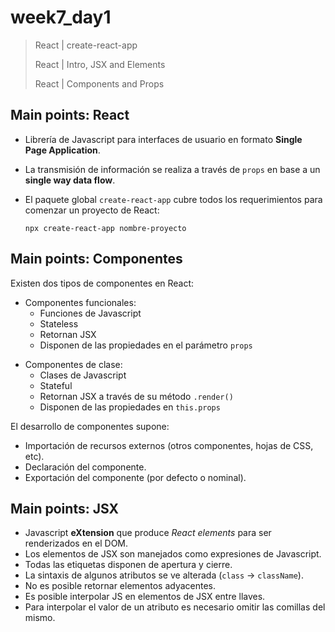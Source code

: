 # week7_day1

> React | create-react-app
>
> React | Intro, JSX and Elements
>
> React | Components and Props

## Main points: React
- Librería de Javascript para interfaces de usuario en formato **Single Page Application**.
- La transmisión de información se realiza a través de `props` en base a un **single way data flow**.
- El paquete global `create-react-app` cubre todos los requerimientos para comenzar un proyecto de React: 

  ````npx create-react-app nombre-proyecto````

## Main points: Componentes

Existen dos tipos de componentes en React:
 - Componentes funcionales:
   * Funciones de Javascript
   * Stateless
   * Retornan JSX
   * Disponen de las propiedades en el parámetro `props`

 * Componentes de clase:
   * Clases de Javascript
   * Stateful
   * Retornan JSX a través de su método `.render()`
   * Disponen de las propiedades en `this.props`

El desarrollo de componentes supone:
  - Importación de recursos externos (otros componentes, hojas de CSS, etc).
  - Declaración del componente.
  - Exportación del componente (por defecto o nominal).

## Main points: JSX
   * Javascript **eXtension** que produce *React elements* para ser renderizados en el DOM.
   * Los elementos de JSX son manejados como expresiones de Javascript.
   * Todas las etiquetas disponen de apertura y cierre.
   * La sintaxis de algunos atributos se ve alterada (`class` -> `className`).
   * No es posible retornar elementos adyacentes.
   * Es posible interpolar JS en elementos de JSX entre llaves.
   * Para interpolar el valor de un atributo es necesario omitir las comillas del mismo.

